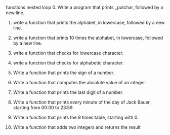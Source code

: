 functions nested loop
0. Write a program that prints _putchar, followed by a new line.

1. write a function that prints the alphabet, in lowercase, followed by a new line.

2. write a function that prints 10 times the alphabet, in lowercase, followed by a new line.

3. write a function that checks for lowercase character.

4. write a function that checks for alphabetic character.

5. Write a function that prints the sign of a number.

6. Write a function that computes the absolute value of an integer.

7. Write a function that prints the last digit of a number.

8. Write a function that prints every minute of the day of Jack Bauer, starting from 00:00 to 23:59.

9. Write a function that prints the 9 times table, starting with 0.

10. Write a function that adds two integers and returns the result
